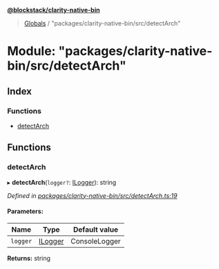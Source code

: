 **[@blockstack/clarity-native-bin](../README.md)**

> [Globals](../globals.md) / "packages/clarity-native-bin/src/detectArch"

# Module: "packages/clarity-native-bin/src/detectArch"

## Index

### Functions

- [detectArch](_packages_clarity_native_bin_src_detectarch_.md#detectarch)

## Functions

### detectArch

▸ **detectArch**(`logger?`: [ILogger](../interfaces/_packages_clarity_native_bin_src_logger_.ilogger.md)): string

_Defined in [packages/clarity-native-bin/src/detectArch.ts:19](https://github.com/blockstack/clarity-js-sdk/blob/316fb4e/packages/clarity-native-bin/src/detectArch.ts#L19)_

#### Parameters:

| Name     | Type                                                                         | Default value |
| -------- | ---------------------------------------------------------------------------- | ------------- |
| `logger` | [ILogger](../interfaces/_packages_clarity_native_bin_src_logger_.ilogger.md) | ConsoleLogger |

**Returns:** string
